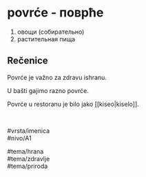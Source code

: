# povrće - поврће

1. овощи (собирательно)  
2. растительная пища

## Rečenice

Povrće je važno za zdravu ishranu.

U bašti gajimo razno povrće.

Povrće u restoranu je bilo jako [[kiseo|kiselo]].

<br>

#vrsta/imenica  
#nivo/A1  

#tema/hrana  
#tema/zdravlje  
#tema/priroda
